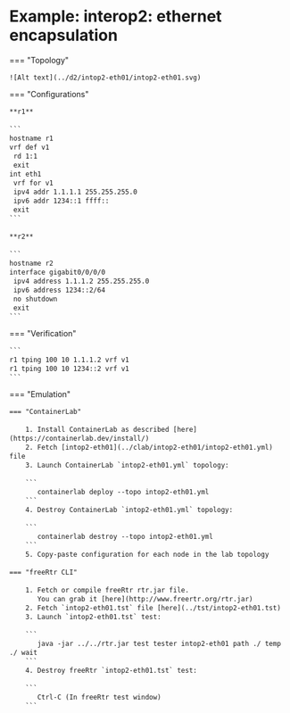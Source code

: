 # Example: interop2: ethernet encapsulation

=== "Topology"

    ![Alt text](../d2/intop2-eth01/intop2-eth01.svg)

=== "Configurations"

    **r1**

    ```
    hostname r1
    vrf def v1
     rd 1:1
     exit
    int eth1
     vrf for v1
     ipv4 addr 1.1.1.1 255.255.255.0
     ipv6 addr 1234::1 ffff::
     exit
    ```

    **r2**

    ```
    hostname r2
    interface gigabit0/0/0/0
     ipv4 address 1.1.1.2 255.255.255.0
     ipv6 address 1234::2/64
     no shutdown
     exit
    ```

=== "Verification"

    ```
    r1 tping 100 10 1.1.1.2 vrf v1
    r1 tping 100 10 1234::2 vrf v1
    ```

=== "Emulation"

    === "ContainerLab"

        1. Install ContainerLab as described [here](https://containerlab.dev/install/)  
        2. Fetch [intop2-eth01](../clab/intop2-eth01/intop2-eth01.yml) file  
        3. Launch ContainerLab `intop2-eth01.yml` topology:  

        ```
           containerlab deploy --topo intop2-eth01.yml  
        ```
        4. Destroy ContainerLab `intop2-eth01.yml` topology:  

        ```
           containerlab destroy --topo intop2-eth01.yml  
        ```
        5. Copy-paste configuration for each node in the lab topology

    === "freeRtr CLI"

        1. Fetch or compile freeRtr rtr.jar file.  
           You can grab it [here](http://www.freertr.org/rtr.jar)  
        2. Fetch `intop2-eth01.tst` file [here](../tst/intop2-eth01.tst)  
        3. Launch `intop2-eth01.tst` test:  

        ```
           java -jar ../../rtr.jar test tester intop2-eth01 path ./ temp ./ wait
        ```
        4. Destroy freeRtr `intop2-eth01.tst` test:  

        ```
           Ctrl-C (In freeRtr test window)
        ```

